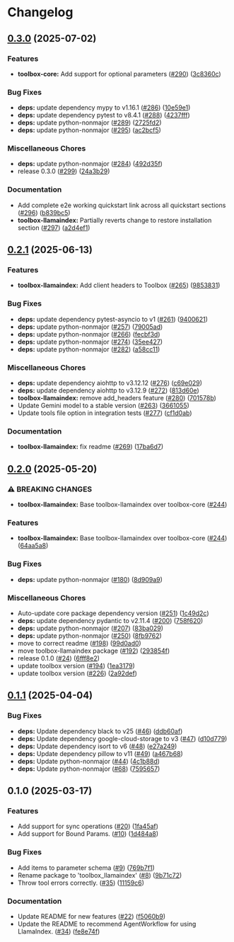 # Changelog

## [0.3.0](https://github.com/googleapis/mcp-toolbox-sdk-python/compare/toolbox-llamaindex-v0.2.1...toolbox-llamaindex-v0.3.0) (2025-07-02)


### Features

* **toolbox-core:** Add support for optional parameters ([#290](https://github.com/googleapis/mcp-toolbox-sdk-python/issues/290)) ([3c8360c](https://github.com/googleapis/mcp-toolbox-sdk-python/commit/3c8360cc09a5a75412075ff3f156f854614f7a86))


### Bug Fixes

* **deps:** update dependency mypy to v1.16.1 ([#286](https://github.com/googleapis/mcp-toolbox-sdk-python/issues/286)) ([10e59e1](https://github.com/googleapis/mcp-toolbox-sdk-python/commit/10e59e1b12e5a0dc58f9724a55aca8ed057c0ea2))
* **deps:** update dependency pytest to v8.4.1 ([#288](https://github.com/googleapis/mcp-toolbox-sdk-python/issues/288)) ([4237fff](https://github.com/googleapis/mcp-toolbox-sdk-python/commit/4237fffddf18a274fda6a23f16354a0199da9506))
* **deps:** update python-nonmajor ([#289](https://github.com/googleapis/mcp-toolbox-sdk-python/issues/289)) ([2725fd2](https://github.com/googleapis/mcp-toolbox-sdk-python/commit/2725fd2bc82150e1f6b4bc3df16dec9e29e4f83a))
* **deps:** update python-nonmajor ([#295](https://github.com/googleapis/mcp-toolbox-sdk-python/issues/295)) ([ac2bcf5](https://github.com/googleapis/mcp-toolbox-sdk-python/commit/ac2bcf535cddd5fa116495d38a0f1af7bd81b297))


### Miscellaneous Chores

* **deps:** update python-nonmajor ([#284](https://github.com/googleapis/mcp-toolbox-sdk-python/issues/284)) ([492d35f](https://github.com/googleapis/mcp-toolbox-sdk-python/commit/492d35f61360494e60944f8f5939cc23dabca80f))
* release 0.3.0 ([#299](https://github.com/googleapis/mcp-toolbox-sdk-python/issues/299)) ([24a3b29](https://github.com/googleapis/mcp-toolbox-sdk-python/commit/24a3b29d93f15e8d637a08f2adcdaf87b60352b9))


### Documentation

* Add complete e2e working quickstart link across all quickstart sections ([#296](https://github.com/googleapis/mcp-toolbox-sdk-python/issues/296)) ([b839bc5](https://github.com/googleapis/mcp-toolbox-sdk-python/commit/b839bc5acd10142888739c2abaff215a32eb3e62))
* **toolbox-llamaindex:** Partially reverts change to restore installation section ([#297](https://github.com/googleapis/mcp-toolbox-sdk-python/issues/297)) ([a2d4ef1](https://github.com/googleapis/mcp-toolbox-sdk-python/commit/a2d4ef1b02e0c0be7f69059fd9c8decce6b0a92b))

## [0.2.1](https://github.com/googleapis/mcp-toolbox-sdk-python/compare/toolbox-llamaindex-v0.2.0...toolbox-llamaindex-v0.2.1) (2025-06-13)


### Features

* **toolbox-llamaindex:** Add client headers to Toolbox ([#265](https://github.com/googleapis/mcp-toolbox-sdk-python/issues/265)) ([9853831](https://github.com/googleapis/mcp-toolbox-sdk-python/commit/985383182c6ff319445b04a771edb3de995f9c8b))


### Bug Fixes

* **deps:** update dependency pytest-asyncio to v1 ([#261](https://github.com/googleapis/mcp-toolbox-sdk-python/issues/261)) ([9400621](https://github.com/googleapis/mcp-toolbox-sdk-python/commit/94006211658fa5852e2a7e17497ec30e157cdc3e))
* **deps:** update python-nonmajor ([#257](https://github.com/googleapis/mcp-toolbox-sdk-python/issues/257)) ([79005ad](https://github.com/googleapis/mcp-toolbox-sdk-python/commit/79005ada9960dc593eb116289a93175032a9ee1a))
* **deps:** update python-nonmajor ([#266](https://github.com/googleapis/mcp-toolbox-sdk-python/issues/266)) ([fecbf3d](https://github.com/googleapis/mcp-toolbox-sdk-python/commit/fecbf3d58647aec670b2cf7bad929d4605ad2cc8))
* **deps:** update python-nonmajor ([#274](https://github.com/googleapis/mcp-toolbox-sdk-python/issues/274)) ([35ee427](https://github.com/googleapis/mcp-toolbox-sdk-python/commit/35ee427443311a896f98b9e8f57187f6d502e3d7))
* **deps:** update python-nonmajor ([#282](https://github.com/googleapis/mcp-toolbox-sdk-python/issues/282)) ([a58cc11](https://github.com/googleapis/mcp-toolbox-sdk-python/commit/a58cc113d59b2e5f08460225a4d894dda0ca3e0c))


### Miscellaneous Chores

* **deps:** update dependency aiohttp to v3.12.12 ([#276](https://github.com/googleapis/mcp-toolbox-sdk-python/issues/276)) ([c69e029](https://github.com/googleapis/mcp-toolbox-sdk-python/commit/c69e0296b8f3ef792c1d56be0bd66194d0bf5710))
* **deps:** update dependency aiohttp to v3.12.9 ([#272](https://github.com/googleapis/mcp-toolbox-sdk-python/issues/272)) ([813d60e](https://github.com/googleapis/mcp-toolbox-sdk-python/commit/813d60e40f036faa2bf7d1c72457ceb39c1c37d1))
* **toolbox-llamaindex:** remove add_headers feature  ([#280](https://github.com/googleapis/mcp-toolbox-sdk-python/issues/280)) ([701578b](https://github.com/googleapis/mcp-toolbox-sdk-python/commit/701578b98b7a1be54e0ca366717a84c9f8a4a184))
* Update Gemini model to a stable version ([#263](https://github.com/googleapis/mcp-toolbox-sdk-python/issues/263)) ([3661055](https://github.com/googleapis/mcp-toolbox-sdk-python/commit/36610558b205b72de7e40c469cdaabb5a715c4a3))
* Update tools file option in integration tests ([#277](https://github.com/googleapis/mcp-toolbox-sdk-python/issues/277)) ([cf1d0ab](https://github.com/googleapis/mcp-toolbox-sdk-python/commit/cf1d0ab145b067a8cc817eeacd7aa05ba3a6990f))


### Documentation

* **toolbox-llamaindex:** fix readme ([#269](https://github.com/googleapis/mcp-toolbox-sdk-python/issues/269)) ([17ba6d7](https://github.com/googleapis/mcp-toolbox-sdk-python/commit/17ba6d7c2b47d4d2637a3d8f3d5d6e8cecd48a1a))

## [0.2.0](https://github.com/googleapis/mcp-toolbox-sdk-python/compare/toolbox-llamaindex-v0.1.1...toolbox-llamaindex-v0.2.0) (2025-05-20)


### ⚠ BREAKING CHANGES

* **toolbox-llamaindex:** Base toolbox-llamaindex over toolbox-core ([#244](https://github.com/googleapis/mcp-toolbox-sdk-python/issues/244))

### Features

* **toolbox-llamaindex:** Base toolbox-llamaindex over toolbox-core ([#244](https://github.com/googleapis/mcp-toolbox-sdk-python/issues/244)) ([64aa5a8](https://github.com/googleapis/mcp-toolbox-sdk-python/commit/64aa5a89d299ff1e0be4899d90b22df8cbcecb23))


### Bug Fixes

* **deps:** update python-nonmajor ([#180](https://github.com/googleapis/mcp-toolbox-sdk-python/issues/180)) ([8d909a9](https://github.com/googleapis/mcp-toolbox-sdk-python/commit/8d909a9e19abed4a02e30a4dfc48e06afdbb01ea))


### Miscellaneous Chores

* Auto-update core package dependency version ([#251](https://github.com/googleapis/mcp-toolbox-sdk-python/issues/251)) ([1c49d2c](https://github.com/googleapis/mcp-toolbox-sdk-python/commit/1c49d2c6e717adc8ec5f08c0d0464e343f9ce4f2))
* **deps:** update dependency pydantic to v2.11.4 ([#200](https://github.com/googleapis/mcp-toolbox-sdk-python/issues/200)) ([758f620](https://github.com/googleapis/mcp-toolbox-sdk-python/commit/758f620e25427396b52d257722d7f71312421ad1))
* **deps:** update python-nonmajor ([#207](https://github.com/googleapis/mcp-toolbox-sdk-python/issues/207)) ([83ba029](https://github.com/googleapis/mcp-toolbox-sdk-python/commit/83ba029280089d1c0d4974e5910830048586fa49))
* **deps:** update python-nonmajor ([#250](https://github.com/googleapis/mcp-toolbox-sdk-python/issues/250)) ([8fb9762](https://github.com/googleapis/mcp-toolbox-sdk-python/commit/8fb976258dda5549218f9f4e75257983866790f0))
* move to correct readme ([#198](https://github.com/googleapis/mcp-toolbox-sdk-python/issues/198)) ([99d0ad0](https://github.com/googleapis/mcp-toolbox-sdk-python/commit/99d0ad043071b89a937ee90bffb3f24ecc03a2e7))
* move toolbox-llamaindex package ([#192](https://github.com/googleapis/mcp-toolbox-sdk-python/issues/192)) ([293854f](https://github.com/googleapis/mcp-toolbox-sdk-python/commit/293854ff514c015968d205ab731dcd040a143df6))
* release 0.1.0 ([#24](https://github.com/googleapis/mcp-toolbox-sdk-python/issues/24)) ([6fff8e2](https://github.com/googleapis/mcp-toolbox-sdk-python/commit/6fff8e2ea18bd6df9f30d7790b6076cf0b32cc75))
* update toolbox version ([#194](https://github.com/googleapis/mcp-toolbox-sdk-python/issues/194)) ([1ea3179](https://github.com/googleapis/mcp-toolbox-sdk-python/commit/1ea31794bb90eed27a121fdc902ea4a09feb2ca6))
* update toolbox version ([#226](https://github.com/googleapis/mcp-toolbox-sdk-python/issues/226)) ([2a92def](https://github.com/googleapis/mcp-toolbox-sdk-python/commit/2a92def08825417b32faa523a3355eba34351955))

## [0.1.1](https://github.com/googleapis/genai-toolbox-llamaindex-python/compare/v0.1.0...v0.1.1) (2025-04-04)


### Bug Fixes

* **deps:** Update dependency black to v25 ([#46](https://github.com/googleapis/genai-toolbox-llamaindex-python/issues/46)) ([ddb60af](https://github.com/googleapis/genai-toolbox-llamaindex-python/commit/ddb60afaa78c4e57b01e87a649963df449f3ac6a))
* **deps:** Update dependency google-cloud-storage to v3 ([#47](https://github.com/googleapis/genai-toolbox-llamaindex-python/issues/47)) ([d10d779](https://github.com/googleapis/genai-toolbox-llamaindex-python/commit/d10d779ea22c02f04b26825e686ad519b4eec56f))
* **deps:** Update dependency isort to v6 ([#48](https://github.com/googleapis/genai-toolbox-llamaindex-python/issues/48)) ([e27a249](https://github.com/googleapis/genai-toolbox-llamaindex-python/commit/e27a249afb52bd0a0aff8a0ddb5b6cc8e1c535ec))
* **deps:** Update dependency pillow to v11 ([#49](https://github.com/googleapis/genai-toolbox-llamaindex-python/issues/49)) ([a467b68](https://github.com/googleapis/genai-toolbox-llamaindex-python/commit/a467b680201e796d80d0699fe7b1de711a99be74))
* **deps:** Update python-nonmajor ([#44](https://github.com/googleapis/genai-toolbox-llamaindex-python/issues/44)) ([4c1b88d](https://github.com/googleapis/genai-toolbox-llamaindex-python/commit/4c1b88d23d1c0a0b78f6b29200fa32044152c550))
* **deps:** Update python-nonmajor ([#68](https://github.com/googleapis/genai-toolbox-llamaindex-python/issues/68)) ([7595657](https://github.com/googleapis/genai-toolbox-llamaindex-python/commit/7595657b2dd5cf7974d751649120a08ba3f7853d))

## 0.1.0 (2025-03-17)


### Features

* Add support for sync operations ([#20](https://github.com/googleapis/genai-toolbox-llamaindex-python/issues/20)) ([1fa45af](https://github.com/googleapis/genai-toolbox-llamaindex-python/commit/1fa45afed49db863bf17641fb5984bf8ceb5a4c6))
* Add support for Bound Params. ([#10](https://github.com/googleapis/genai-toolbox-llamaindex-python/issues/10)) ([1d484a8](https://github.com/googleapis/genai-toolbox-llamaindex-python/commit/1d484a8daee5567d5a32d20ea492dbc125daf332))

### Bug Fixes

* Add items to parameter schema ([#9](https://github.com/googleapis/genai-toolbox-llamaindex-python/issues/9)) ([769b7f1](https://github.com/googleapis/genai-toolbox-llamaindex-python/commit/769b7f1c86dd83c9cd5e19c8bd28890da6f6a6ae))
* Rename package to 'toolbox_llamaindex'  ([#8](https://github.com/googleapis/genai-toolbox-llamaindex-python/issues/8)) ([9b71c72](https://github.com/googleapis/genai-toolbox-llamaindex-python/commit/9b71c728a7887d783a027fc54367584e0ddd4489))
* Throw tool errors correctly. ([#35](https://github.com/googleapis/genai-toolbox-llamaindex-python/issues/35)) ([11159c6](https://github.com/googleapis/genai-toolbox-llamaindex-python/commit/11159c6ac9813d8da21888c70a8550518f64f3ce))

### Documentation

* Update README for new features ([#22](https://github.com/googleapis/genai-toolbox-llamaindex-python/issues/22)) ([f5060b9](https://github.com/googleapis/genai-toolbox-llamaindex-python/commit/f5060b9057329809073553c88ebd2e677db7b902))
* Update the README to recommend AgentWorkflow for using LlamaIndex. ([#34](https://github.com/googleapis/genai-toolbox-llamaindex-python/issues/34)) ([fe8e74f](https://github.com/googleapis/genai-toolbox-llamaindex-python/commit/fe8e74fb2c76af6598e6054914b03731c85a2741))
